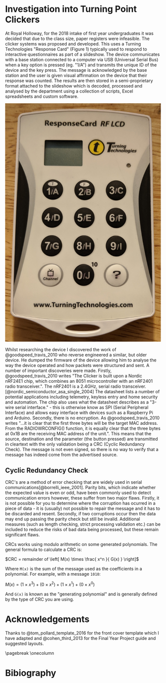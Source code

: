 # Investigation into Turning Point Clickers

At Royal Holloway, for the 2018 intake of first year undergraduates it was decided that due to the class size, paper registers were infeasible. The clicker systems was proposed and developed. This uses a Turning Technologies "Response Card" (Figure 1) typically used to respond to interactive questionnaires as part of a slideshow. The device communicates with a base station connected to a computer via USB (Universal Serial Bus) when a key option is pressed (eg. "1/A") and transmits the unique ID of the device and the key press. The message is acknowledged by the base station and the user is given visual affirmation on the device that their response was counted. The results are then stored in a semi-proprietary format attached to the slideshow which is decoded, processed and analysed by the department using a collection of scripts, Excel spreadsheets and custom software. 

![A Turning Technologies "Response Card"](assets/figure1.jpg)

Whilst researching the device I discovered the work of @goodspeed_travis_2010 who reverse engineered a similar, but older device. He dumped the firmware of the device allowing him to analyse the way the device operated and how packets were structured and sent. A number of important discoveries were made. 
Firstly, @goodspeed_travis_2010  writes "The Clicker is built upon a Nordic nRF24E1 chip, which combines an 8051 microcontroller with an nRF2401 radio transceiver.". The nRF2401 is a 2.4GHz, serial radio transceiver.[@nordic_semiconductor_asa_single_2004] The datasheet lists a number of potential applications including telemetry, keyless entry and home security and automation. The chip also uses what the datasheet describes as a "3-wire serial interface." - this is otherwise know as SPI (Serial Peripheral Interface) and allows easy interface with devices such as a Raspberry Pi and Arduino. 
Secondly, there is no encryption. As @goodspeed_travis_2010 writes "...it is clear that the first three bytes will be the target MAC address. From the RADIOWRCONFIG() function, it is equally clear that the three bytes at 0x1B are the receiving MAC address of the unit.". This means that the source, destination and the parameter (the button pressed) are transmitted in cleartext with the only validation being a CRC (Cyclic Redundancy Check). The message is not even signed, so there is no way to verify that a message has indeed come from the advertised source. 

## Cyclic Redundancy Check 

CRC's are a method of error checking that are widely used in serial communications[@borrelli_ieee_2001]. Parity bits, which indicate whether the expected value is even or odd, have been commonly used to detect communication errors however, these suffer from two major flaws. Firstly, it is not possible for you to determine where the corruption has ocurred in a piece of data - it is (usually) not possible to repair the message and it has to be discarded and resent. Secondly, if two corruptions occur then the data may end up passing the parity check but still be invalid. Additional measures (such as length checking, strict processing validation etc.) can be included to reduce the risks of bad data being processed, but these remain significant flaws. 

CRCs works using modulo arithmetic on some generated polynomials. The general formula to calculate a CRC is: 

$CRC = remainder of \left[ M(x) \times \frac{ x^n }{ G(x) } \right]$

Where `M(x)` is the sum of the message used as the coefficients in a polynomial. For example, with a message `1010`: 

$M(x) = (1 \times x^3) + (0 \times x^2) + (1 \times x^1) + (0 \times x^0)$

And `G(x)` is known as the "generating polynomial" and is generally defined by the type of CRC you are using. 

# Acknowledgements 

Thanks to @tom_pollard_template_2016 for the front cover template which I have adapted and @cohen_third_2013 for the Final Year Project guide and suggested layouts. 

\pagebreak 
\onecolumn 

# Bibiography 

<!--
Due to the nature of this project, available references on the subject are limited and will be confined to more general information security concepts as well as attendance monitoring. In this report the available references are provided by those who have investigated these devices beforehand. 
-->

<div id="refs"></div>